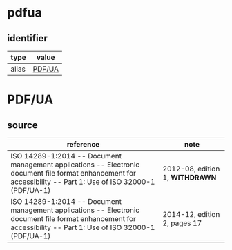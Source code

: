 # pdfua

## identifier
| type              | value
| ----------------- | -----
| alias             | [PDF/UA](#pdf/ua)

# PDF/UA

## source
| reference | note
| --------- | ----
| ISO 14289-1:2014 -- Document management applications -- Electronic document file format enhancement for accessibility -- Part 1: Use of ISO 32000-1 (PDF/UA-1) | 2012-08, edition 1, **WITHDRAWN**
| ISO 14289-1:2014 -- Document management applications -- Electronic document file format enhancement for accessibility -- Part 1: Use of ISO 32000-1 (PDF/UA-1) | 2014-12, edition 2, pages 17
